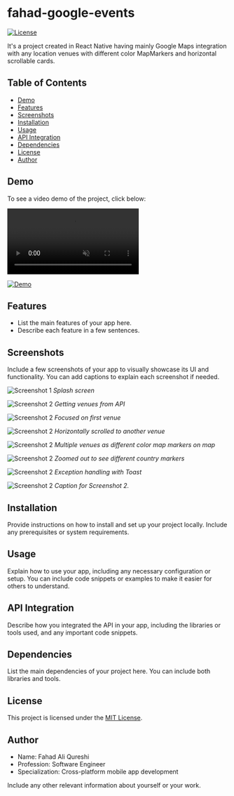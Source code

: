 # fahad-google-events

[![License](https://img.shields.io/badge/license-MIT-blue.svg)](https://opensource.org/licenses/MIT)

It's a project created in React Native having mainly Google Maps integration with any location venues with different color MapMarkers and horizontal scrollable cards.

## Table of Contents

- [Demo](#demo)
- [Features](#features)
- [Screenshots](#screenshots)
- [Installation](#installation)
- [Usage](#usage)
- [API Integration](#api-integration)
- [Dependencies](#dependencies)
- [License](#license)
- [Author](#author)

## Demo

To see a video demo of the project, click below:

<video src="videos/FahadGoogleEventsReactNative.mp4" controls autoplay loop muted>
  Sorry, your browser doesn't support embedded videos.
</video>

[![Demo](https://img.youtube.com/vi/YOUR_VIDEO_ID/maxresdefault.jpg)](https://www.youtube.com/watch?v=xcn-0LyX6JY)

## Features

- List the main features of your app here.
- Describe each feature in a few sentences.

## Screenshots

Include a few screenshots of your app to visually showcase its UI and functionality. You can add captions to explain each screenshot if needed.

![Screenshot 1](screenshots/Screenshot_20230522-023931_FahadGoogleEvents.jpg)
_Splash screen_

![Screenshot 2](screenshots/Screenshot_20230522-023945_FahadGoogleEvents.jpg)
_Getting venues from API_

![Screenshot 2](screenshots/Screenshot_20230522-023957_FahadGoogleEvents.jpg)
_Focused on first venue_

![Screenshot 2](screenshots/Screenshot_20230522-024050_FahadGoogleEvents.jpg)
_Horizontally scrolled to another venue_

![Screenshot 2](screenshots/Screenshot_20230522-024110_FahadGoogleEvents.jpg)
_Multiple venues as different color map markers on map_

![Screenshot 2](screenshots/Screenshot_20230522-024158_FahadGoogleEvents.jpg)
_Zoomed out to see different country markers_

![Screenshot 2](screenshots/Screenshot_20230522-024224_FahadGoogleEvents.jpg)
_Exception handling with Toast_

![Screenshot 2](screenshots/screenshot2.png)
_Caption for Screenshot 2._

## Installation

Provide instructions on how to install and set up your project locally. Include any prerequisites or system requirements.

## Usage

Explain how to use your app, including any necessary configuration or setup. You can include code snippets or examples to make it easier for others to understand.

## API Integration

Describe how you integrated the API in your app, including the libraries or tools used, and any important code snippets.

## Dependencies

List the main dependencies of your project here. You can include both libraries and tools.

## License

This project is licensed under the [MIT License](LICENSE.md).

## Author

- Name: Fahad Ali Qureshi
- Profession: Software Engineer
- Specialization: Cross-platform mobile app development

Include any other relevant information about yourself or your work.
